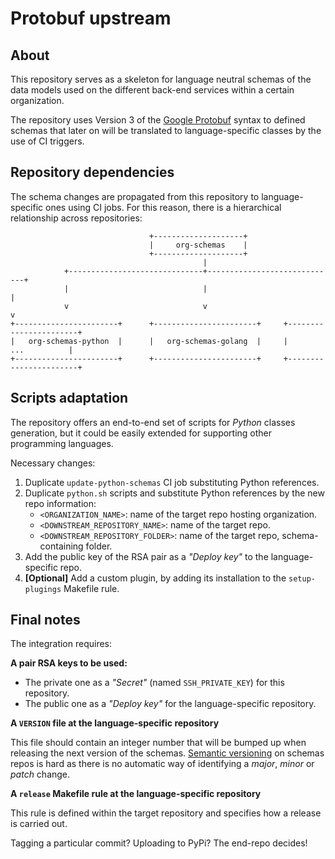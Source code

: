 # Protobuf upstream


## About
This repository serves as a skeleton for language neutral schemas of the data models
used on the different back-end services within a certain organization.

The repository uses Version 3 of the [Google Protobuf][google-protobuf-web] syntax
to defined schemas that later on will be translated to language-specific classes
by the use of CI triggers.


## Repository dependencies
The schema changes are propagated from this repository to language-specific ones
using CI jobs. For this reason, there is a hierarchical relationship across repositories:

                                   +--------------------+
                                   |     org-schemas    |
                                   +--------------------+
                                               |
                +------------------------------+-----------------------------+
                |                              |                             |
                v                              v                             v
    +-----------------------+      +-----------------------+     +-----------------------+
    |   org-schemas-python  |      |   org-schemas-golang  |     |          ...          |
    +-----------------------+      +-----------------------+     +-----------------------+


## Scripts adaptation
The repository offers an end-to-end set of scripts for _Python_ classes generation,
but it could be easily extended for supporting other programming languages.

Necessary changes:
1. Duplicate `update-python-schemas` CI job substituting Python references.
2. Duplicate `python.sh` scripts and substitute Python references by the new repo information:
    - `<ORGANIZATION_NAME>`: name of the target repo hosting organization.
    - `<DOWNSTREAM_REPOSITORY_NAME>`: name of the target repo.
    - `<DOWNSTREAM_REPOSITORY_FOLDER>`: name of the target repo, schema-containing folder.
3. Add the public key of the RSA pair as a _"Deploy key"_ to the language-specific repo.
4. **[Optional]** Add a custom plugin, by adding its installation to the `setup-plugings` Makefile rule.


## Final notes
The integration requires:

**A pair RSA keys to be used:**
- The private one as a _"Secret"_ (named `SSH_PRIVATE_KEY`) for this repository.
- The public one as a _"Deploy key"_ for the language-specific repository.

**A `VERSION` file at the language-specific repository**

This file should contain an integer number that will be bumped up when releasing
the next version of the schemas. [Semantic versioning][semantic-versioning] on schemas repos
is hard as there is no automatic way of identifying a _major_, _minor_ or _patch_ change.

**A `release` Makefile rule at the language-specific repository**

This rule is defined within the target repository and specifies how a release is carried out.

Tagging a particular commit? Uploading to PyPi? The end-repo decides!


[google-protobuf-web]: https://developers.google.com/protocol-buffers/
[semantic-versioning]: https://semver.org

